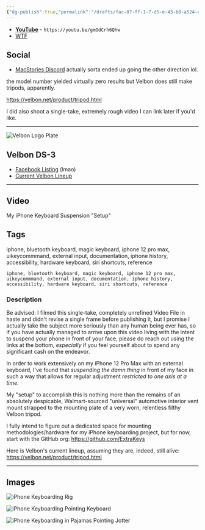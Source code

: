 ```yaml
---
{"dg-publish":true,"permalink":"/drafts/fac-07-ff-1-7-d5-e-43-b8-a524-e5-aab-3854075/","dgHomeLink":true,"dgPassFrontmatter":false}
---
```



- [**YouTube**](https://youtu.be/gmOdCrh6Qhw) - `https://youtu.be/gmOdCrh6Qhw`
- [WTF](https://davidblue.wtf/drafts/FAC07FF1-7D5E-43B8-A524-E5AAB3854075.html)

## Social

- [MacStories Discord](https://discord.com/channels/836622115435184162/837345731881861161/986224206280818698)
actually sorta ended up going the other direction lol. 

the model number yielded virtually zero results but Velbon does still make tripods, apparently.

https://velbon.net/product/tripod.html

I did also shoot a single-take, extremely rough video I can link later if you'd like.

---

![Velbon Logo Plate](https://i.snap.as/1hdgNlqD.png)

## Velbon DS-3

- [Facebook Listing](https://www.facebook.com/kashifakramfilms/posts/velbon-tripod-ds3this-tripod-is-almost-in-new-conditionmade-of-aluminium-and-the/3165025996881770/) (lmao)
- [Current Velbon Lineup](https://velbon.net/product/tripod.html)

---

## Video

My iPhone Keyboard Suspension "Setup"

## Tags

iphone, bluetooth keyboard, magic keyboard, iphone 12 pro max, uikeycommmand, external input, documentation, iphone history, accessibility, hardware keyboard, siri shortcuts, reference

```
iphone, bluetooth keyboard, magic keyboard, iphone 12 pro max, uikeycommmand, external input, documentation, iphone history, accessibility, hardware keyboard, siri shortcuts, reference
``` 

### Description

Be advised: I filmed this single-take, completely unrefined Video File in haste and didn't revise a single frame before publishing it, but I promise I actually take the subject more seriously than any human being ever has, so if you have actually managed to arrive upon this video living with the intent to suspend your phone in front of your face, please do reach out using the links at the bottom, *especially* if you feel yourself about to spend any significant cash on the endeavor. 

In order to work extensively on my iPhone 12 Pro Max with an external keyboard, I've found that *suspending the damn thing* in front of my face in such a way that allows for regular adjustment *restricted to one axis at a time*. 

My "setup" to accomplish this is nothing more than the remains of an absolutely despicable, Walmart-sourced "universal" automotive interior vent mount strapped to the mounting plate of a very worn, relentless filthy Velbon tripod. 

I fully intend to figure out a dedicated space for mounting methodologies/hardware for my iPhone keyboarding project, but for now, start with the GitHub org: https://github.com/ExtraKeys

 Here is Velbon's current lineup, assuming they are,  indeed, still alive: https://velbon.net/product/tripod.html

---

## Images

![iPhone Keyboarding Rig](https://i.snap.as/L8U1ItlN.jpeg)

![iPhone Keyboarding Pointing Keyboard](https://i.snap.as/6J3Tm3CN.jpeg)

![iPhone Keyboarding in Pajamas Pointing Jotter](https://i.snap.as/wt4wDtW7.jpeg)